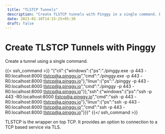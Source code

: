 ```yaml
---
 title: "TLSTCP Tunnels" 
 description: "Create TLSTCP tunnels with Pinggy in a single command. Establish TLS-wrapped connections to your localhost using unique domains. Follow the guide for creating TLSTCP tunnels now."
 date: 2023-01-10T14:15:25+05:30 
 draft: false 
---
```


# Create TLSTCP Tunnels with Pinggy

Create a tunnel using a single command.

{{< ssh_command >}}
"{\"cli\":{\"windows\":{\"ps\":\"./pinggy.exe -p 443 -R0:localhost:8000 tlstcp@a.pinggy.io\",\"cmd\":\"./pinggy.exe -p 443 -R0:localhost:8000 tlstcp@a.pinggy.io\"},\"linux\":{\"ps\":\"./pinggy -p 443 -R0:localhost:8000 tlstcp@a.pinggy.io\",\"cmd\":\"./pinggy -p 443 -R0:localhost:8000 tlstcp@a.pinggy.io\"}},\"ssh\":{\"windows\":{\"ps\":\"ssh -p 443 -R0:localhost:8000 tlstcp@a.pinggy.io\",\"cmd\":\"ssh -p 443 -R0:localhost:8000 tlstcp@a.pinggy.io\"},\"linux\":{\"ps\":\"ssh -p 443 -R0:localhost:8000 tlstcp@a.pinggy.io\",\"cmd\":\"ssh -p 443 -R0:localhost:8000 tlstcp@a.pinggy.io\"}}}"
{{</ ssh_command >}}

TLSTCP is the wrapper on top TCP. It provides an option to connection to a TCP based service via TLS.
